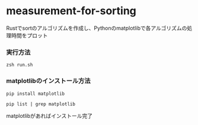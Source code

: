 # measurement-for-sorting
Rustでsortのアルゴリズムを作成し、Pythonのmatplotlibで各アルゴリズムの処理時間をプロット

### 実行方法
```
zsh run.sh
```

### matplotlibのインストール方法
```
pip install matplotlib
```

```
pip list | grep matplotlib
```
matplotlibがあればインストール完了
